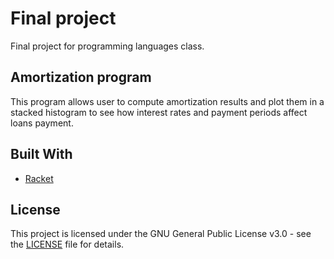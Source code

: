 # Final project

Final project for programming languages class.

## Amortization program

This program allows user to compute amortization results and plot them in a stacked histogram to see how interest rates and payment periods affect loans payment.

## Built With

* [Racket](https://racket-lang.org)

## License

This project is licensed under the GNU General Public License v3.0 - see the [LICENSE](LICENSE) file for details.







